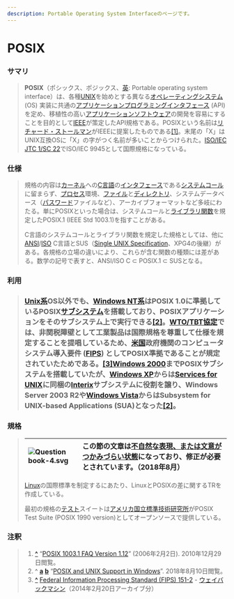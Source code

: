 ```yaml
---
description: Portable Operating System Interfaceのページです。
---
```


# POSIX

###  サマリ

> **POSIX**（ポシックス、ポジックス、[英](https://ja.wikipedia.org/wiki/%E8%8B%B1%E8%AA%9E): Portable operating system interface）は、各種[UNIX](https://ja.wikipedia.org/wiki/UNIX)を始めとする異なる[オペレーティングシステム](https://ja.wikipedia.org/wiki/%E3%82%AA%E3%83%9A%E3%83%AC%E3%83%BC%E3%83%86%E3%82%A3%E3%83%B3%E3%82%B0%E3%82%B7%E3%82%B9%E3%83%86%E3%83%A0) \(OS\) 実装に共通の[アプリケーションプログラミングインタフェース](https://ja.wikipedia.org/wiki/%E3%82%A2%E3%83%97%E3%83%AA%E3%82%B1%E3%83%BC%E3%82%B7%E3%83%A7%E3%83%B3%E3%83%97%E3%83%AD%E3%82%B0%E3%83%A9%E3%83%9F%E3%83%B3%E3%82%B0%E3%82%A4%E3%83%B3%E3%82%BF%E3%83%95%E3%82%A7%E3%83%BC%E3%82%B9) \(API\) を定め、移植性の高い[アプリケーションソフトウェア](https://ja.wikipedia.org/wiki/%E3%82%A2%E3%83%97%E3%83%AA%E3%82%B1%E3%83%BC%E3%82%B7%E3%83%A7%E3%83%B3%E3%82%BD%E3%83%95%E3%83%88%E3%82%A6%E3%82%A7%E3%82%A2)の開発を容易にすることを目的として[IEEE](https://ja.wikipedia.org/wiki/IEEE)が策定したAPI規格である。POSIXという名前は[リチャード・ストールマン](https://ja.wikipedia.org/wiki/%E3%83%AA%E3%83%81%E3%83%A3%E3%83%BC%E3%83%89%E3%83%BB%E3%82%B9%E3%83%88%E3%83%BC%E3%83%AB%E3%83%9E%E3%83%B3)がIEEEに提案したものである[\[1\]](https://ja.wikipedia.org/wiki/POSIX#cite_note-faq-1)。末尾の「X」はUNIX互換OSに「X」の字がつく名前が多いことからつけられた。[ISO/IEC JTC 1/SC 22](https://ja.wikipedia.org/wiki/ISO/IEC_JTC_1/SC_22)でISO/IEC 9945として国際規格になっている。

### 仕様

> 規格の内容は[カーネル](https://ja.wikipedia.org/wiki/%E3%82%AB%E3%83%BC%E3%83%8D%E3%83%AB)への[C言語](https://ja.wikipedia.org/wiki/C%E8%A8%80%E8%AA%9E)の[インタフェース](https://ja.wikipedia.org/wiki/%E3%82%A4%E3%83%B3%E3%82%BF%E3%83%95%E3%82%A7%E3%83%BC%E3%82%B9_%28%E6%83%85%E5%A0%B1%E6%8A%80%E8%A1%93%29)である[システムコール](https://ja.wikipedia.org/wiki/%E3%82%B7%E3%82%B9%E3%83%86%E3%83%A0%E3%82%B3%E3%83%BC%E3%83%AB)に留まらず、[プロセス](https://ja.wikipedia.org/wiki/%E3%83%97%E3%83%AD%E3%82%BB%E3%82%B9)環境、[ファイル](https://ja.wikipedia.org/wiki/%E3%83%95%E3%82%A1%E3%82%A4%E3%83%AB_%28%E3%82%B3%E3%83%B3%E3%83%94%E3%83%A5%E3%83%BC%E3%82%BF%29)と[ディレクトリ](https://ja.wikipedia.org/wiki/%E3%83%87%E3%82%A3%E3%83%AC%E3%82%AF%E3%83%88%E3%83%AA)、システムデータベース（[パスワード](https://ja.wikipedia.org/wiki/%E3%83%91%E3%82%B9%E3%83%AF%E3%83%BC%E3%83%89)ファイルなど）、アーカイブフォーマットなど多岐にわたる。単にPOSIXといった場合は、システムコールと[ライブラリ](https://ja.wikipedia.org/wiki/%E3%83%A9%E3%82%A4%E3%83%96%E3%83%A9%E3%83%AA)[関数](https://ja.wikipedia.org/wiki/%E3%82%B5%E3%83%96%E3%83%AB%E3%83%BC%E3%83%81%E3%83%B3)を規定したPOSIX.1 \(IEEE Std 1003.1\)を指すことがある。
>
> C言語のシステムコールとライブラリ関数を規定した規格としては、他に[ANSI](https://ja.wikipedia.org/wiki/%E7%B1%B3%E5%9B%BD%E5%9B%BD%E5%AE%B6%E8%A6%8F%E6%A0%BC%E5%8D%94%E4%BC%9A)/[ISO](https://ja.wikipedia.org/wiki/%E5%9B%BD%E9%9A%9B%E6%A8%99%E6%BA%96%E5%8C%96%E6%A9%9F%E6%A7%8B) C言語とSUS（[Single UNIX Specification](https://ja.wikipedia.org/wiki/Single_UNIX_Specification)、XPG4の後継）がある。各規格の立場の違いにより、これらが含む関数の種類には差がある。数学の記号で表すと、ANSI/ISO C ⊂ POSIX.1 ⊂ SUSとなる。

### 利用

> ### [Unix系](https://ja.wikipedia.org/wiki/Unix%E7%B3%BB)OS以外でも、[Windows NT系](https://ja.wikipedia.org/wiki/Windows_NT%E7%B3%BB)はPOSIX 1.0に準拠しているPOSIX[サブシステム](https://ja.wikipedia.org/wiki/%E3%82%B5%E3%83%96%E3%82%B7%E3%82%B9%E3%83%86%E3%83%A0)を搭載しており、POSIXアプリケーションをそのサブシステム上で実行できる[\[2\]](https://ja.wikipedia.org/wiki/POSIX#cite_note-windows-2)。[WTO/TBT協定](https://ja.wikipedia.org/wiki/%E8%B2%BF%E6%98%93%E3%81%AE%E6%8A%80%E8%A1%93%E7%9A%84%E9%9A%9C%E5%AE%B3%E3%81%AB%E9%96%A2%E3%81%99%E3%82%8B%E5%8D%94%E5%AE%9A)では、非関税障壁として工業製品は国際規格を尊重して仕様を規定することを提唱しているため、[米国](https://ja.wikipedia.org/wiki/%E3%82%A2%E3%83%A1%E3%83%AA%E3%82%AB%E5%90%88%E8%A1%86%E5%9B%BD)政府機関のコンピュータシステム導入要件 \([FIPS](https://ja.wikipedia.org/wiki/%E9%80%A3%E9%82%A6%E6%83%85%E5%A0%B1%E5%87%A6%E7%90%86%E6%A8%99%E6%BA%96)\) としてPOSIX準拠であることが規定されていたためである。[\[3\]](https://ja.wikipedia.org/wiki/POSIX#cite_note-fips-3)[Windows 2000](https://ja.wikipedia.org/wiki/Microsoft_Windows_2000)までPOSIXサブシステムを搭載していたが、[Windows XP](https://ja.wikipedia.org/wiki/Microsoft_Windows_XP)からは[Services for UNIX](https://ja.wikipedia.org/wiki/Services_for_UNIX)に同梱の[Interix](https://ja.wikipedia.org/wiki/Interix)サブシステムに役割を譲り、Windows Server 2003 R2や[Windows Vista](https://ja.wikipedia.org/wiki/Windows_Vista)からはSubsystem for UNIX-based Applications \(SUA\)となった[\[2\]](https://ja.wikipedia.org/wiki/POSIX#cite_note-windows-2)。

### 規格

> | ![Question book-4.svg](https://upload.wikimedia.org/wikipedia/commons/thumb/6/64/Question_book-4.svg/50px-Question_book-4.svg.png) | この節の文章は[**不自然な表現、または文意がつかみづらい状態**](https://ja.wikipedia.org/wiki/Template:%E6%97%A5%E6%9C%AC%E8%AA%9E%E8%A1%A8%E7%8F%BE/doc)になっており、修正が必要とされています。（2018年8月） |
> | :--- | :--- |
>
>
> [Linux](https://ja.wikipedia.org/wiki/Linux)の国際標準を制定するにあたり、LinuxとPOSIXの差に関するTRを作成している。
>
> 最初の規格の[テスト](https://ja.wikipedia.org/wiki/%E3%82%BD%E3%83%95%E3%83%88%E3%82%A6%E3%82%A7%E3%82%A2%E3%83%86%E3%82%B9%E3%83%88)スイートは[アメリカ国立標準技術研究所](https://ja.wikipedia.org/wiki/%E3%82%A2%E3%83%A1%E3%83%AA%E3%82%AB%E5%9B%BD%E7%AB%8B%E6%A8%99%E6%BA%96%E6%8A%80%E8%A1%93%E7%A0%94%E7%A9%B6%E6%89%80)がPOSIX Test Suite \(POSIX 1990 version\)としてオープンソースで提供している。

### 注釈

> 1. [**^**](https://ja.wikipedia.org/wiki/POSIX#cite_ref-faq_1-0) “[POSIX 1003.1 FAQ Version 1.12](http://www.opengroup.org/austin/papers/posix_faq.html)” \(2006年2月2日\). 2010年12月29日閲覧。
> 2. ^ [**a**](https://ja.wikipedia.org/wiki/POSIX#cite_ref-windows_2-0) [**b**](https://ja.wikipedia.org/wiki/POSIX#cite_ref-windows_2-1) “[POSIX and UNIX Support in Windows](https://social.technet.microsoft.com/wiki/contents/articles/10224.posix-and-unix-support-in-windows.aspx)”. 2018年8月10日閲覧。
> 3. [**^**](https://ja.wikipedia.org/wiki/POSIX#cite_ref-fips_3-0) [Federal Information Processing Standard \(FIPS\) 151-2](https://web.archive.org/web/20140220130516/http://www.itl.nist.gov/fipspubs/fip151-2.htm) - [ウェイバックマシン](https://ja.wikipedia.org/wiki/%E3%82%A6%E3%82%A7%E3%82%A4%E3%83%90%E3%83%83%E3%82%AF%E3%83%9E%E3%82%B7%E3%83%B3)（2014年2月20日アーカイブ分）





